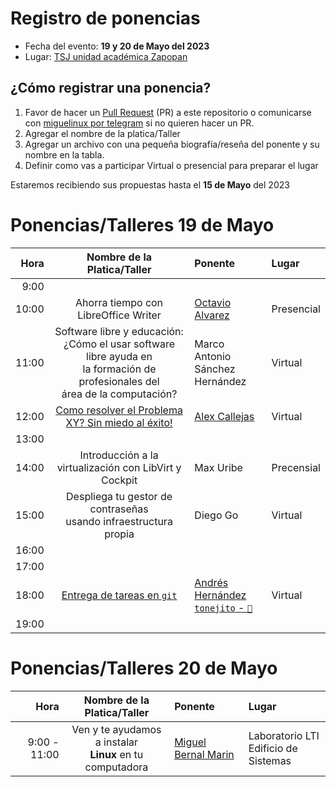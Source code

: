 # Registro de ponencias

* Fecha del evento: **19 y 20 de Mayo del 2023**
* Lugar: [TSJ unidad académica Zapopan](https://goo.gl/maps/8fyaXKKnY9jaHaXB8)

## ¿Cómo registrar una ponencia?

1. Favor de hacer un [Pull Request](https://github.com/lnxzpn/eventos/pulls) (PR) a
   este repositorio o comunicarse con
   [miguelinux por telegram](https://t.me/miguelinux) si no quieren
   hacer un PR.
2. Agregar el nombre de la platica/Taller
3. Agregar un archivo con una pequeña biografía/reseña del ponente
   y su nombre en la tabla.
4. Definir como vas a participar Virtual o presencial para preparar el lugar

Estaremos recibiendo sus propuestas hasta el **15 de Mayo** del 2023

# Ponencias/Talleres 19 de Mayo

| Hora  | Nombre de la Platica/Taller | Ponente | Lugar |
| ---:  |           :---:             | :---    | :---  |
|  9:00 |  |  |  |
| 10:00 | Ahorra tiempo con LibreOffice Writer | [Octavio Alvarez](alvarezp.md) | Presencial |
| 11:00 | Software libre y educación: <br> ¿Cómo el usar software libre ayuda en <br> la formación de profesionales del <br> área de la computación? | Marco Antonio <br> Sánchez Hernández | Virtual |
| 12:00 | [Como resolver el Problema XY? Sin miedo al éxito!](https://darkaxl017.fedorapeople.org/slides/Una_serie_de_eventos_inesperados_-_XY_Problem_-_FLISoL_2023.pdf) | [Alex Callejas](alexcallejas.md) | Virtual |
| 13:00 |  |  |  |
| 14:00 | Introducción a la virtualización con LibVirt y Cockpit | Max Uribe | Precensial |
| 15:00 | Despliega tu gestor de contraseñas <br> usando infraestructura propia| Diego Go | Virtual |
| 16:00 |  |  |  |
| 17:00 |  |  |  |
| 18:00 | [Entrega de tareas en `git`](https://tonejito.github.io/conferencias/tareas-git) | [Andrés Hernández <br> `tonejito` - `🐰`](tonejito.md) | Virtual |
| 19:00 |  |  |  |

# Ponencias/Talleres 20 de Mayo

| Hora  | Nombre de la Platica/Taller | Ponente | Lugar |
| ---:  |           :---:             | :---    | :---  |
|  9:00 - 11:00| Ven y te ayudamos a instalar <br> **Linux** en tu computadora | [Miguel Bernal Marin](miguelinux.md) | Laboratorio LTI <br> Edificio de Sistemas |

<!-- modeline
 vi: ts=8 sw=4 sts=4 et spl=es spell
-->
